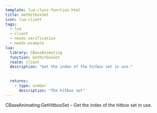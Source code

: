 ```yaml
---
template: lua-class-function.html
title: GetHitboxSet
icon: lua-client
tags:
  - lua
  - client
  - needs-verification
  - needs-example
lua:
  library: CBaseAnimating
  function: GetHitboxSet
  realm: client
  description: "Get the index of the hitbox set in use."
  
  
  returns:
    - type: number
      description: "The hitbox set"
---
```


<div class="lua__search__keywords">
CBaseAnimating:GetHitboxSet &#x2013; Get the index of the hitbox set in use.
</div>
